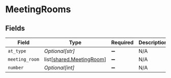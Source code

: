 # MeetingRooms


## Fields

| Field                                                              | Type                                                               | Required                                                           | Description                                                        | Example                                                            |
| ------------------------------------------------------------------ | ------------------------------------------------------------------ | ------------------------------------------------------------------ | ------------------------------------------------------------------ | ------------------------------------------------------------------ |
| `at_type`                                                          | *Optional[str]*                                                    | :heavy_minus_sign:                                                 | N/A                                                                | MeetingRooms                                                       |
| `meeting_room`                                                     | list[[shared.MeetingRoom](undefined/models/shared/meetingroom.md)] | :heavy_minus_sign:                                                 | N/A                                                                |                                                                    |
| `number`                                                           | *Optional[int]*                                                    | :heavy_minus_sign:                                                 | N/A                                                                |                                                                    |